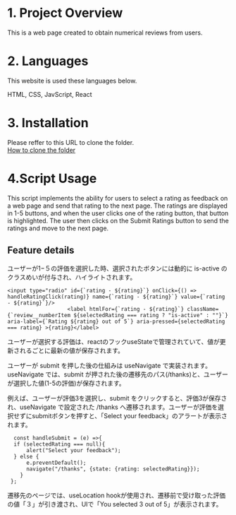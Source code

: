 # 1. Project Overview

This is a web page created to obtain numerical reviews from users.


# 2. Languages

This website is used these languages below.  

HTML, CSS, JavScript, React


# 3. Installation

Please reffer to this URL to clone the folder.  
[How to clone the folder](https://docs.github.com/ja/repositories/creating-and-managing-repositories/cloning-a-repository)


# 4.Script Usage

This script implements the ability for users to select a rating as feedback on a web page and send that rating to the next page. The ratings are displayed in 1-5 buttons, and when the user clicks one of the rating button, that button is highlighted. The user then clicks on the Submit Ratings button to send the ratings and move to the next page.

 ## Feature details

 ユーザーが1−５の評価を選択した時、選択されたボタンには動的に is-active のクラスめいが付与され、ハイライトされます。
 ```
 <input type="radio" id={`rating - ${rating}`} onClick={() => handleRatingClick(rating)} name={`rating - ${rating}`} value={`rating - ${rating}`}/>
                    <label htmlFor={`rating - ${rating}`} className={`review__numberItem ${selectedRating === rating ? "is-active" : ""}`} aria-label={`Rating ${rating} out of 5`} aria-pressed={selectedRating === rating} >{rating}</label>

 ```

 ユーザーが選択する評価は、reactのフックuseStateで管理されていて、値が更新されるごとに最新の値が保存されます。

 ユーザーが submit を押した後の仕組みは useNavigate で実装されます。useNavigate では、submit が押された後の遷移先のパス(/thanks)と、ユーザーが選択した値(1-5の評価)が保存されます。

 例えば、ユーザーが評価3を選択し、submit をクリックすると、評価3が保存され、useNavigate で設定された /thanks へ遷移されます。ユーザーが評価を選択せずにsubmitボタンを押すと、「Select your feedback」のアラートが表示されます。

 ```
   const handleSubmit = (e) =>{
   if (selectedRating === null){
       alert("Select your feedback");
   } else {
       e.preventDefault();
       navigate("/thanks", {state: {rating: selectedRating}});
     }
  };
```

 遷移先のページでは、useLocation hookが使用され、遷移前で受け取った評価の値「３」が引き渡され、UIで「You selected 3 out of 5」が表示されます。

 